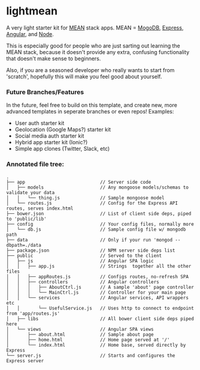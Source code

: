 # lightmean
A very light starter kit for [MEAN](http://meanjs.org) stack apps.
MEAN = [MogoDB](http://mongodb.org/), [Express](http://expressjs.com/), [Angular](http://angularjs.org/), and [Node](http://nodejs.org/).

This is especially good for people who are just sarting out learning the MEAN stack, because it doesn't provide any extra, confusing functionality that doesn't make sense to beginners.

Also, if you are a seasoned developer who really wants to start from 'scratch', hopefully this will make you feel good about yourself.

### Future Branches/Features
In the future, feel free to build on this template, and create new, more advanced templates in seperate branches or even repos!
Examples: 
- User auth starter kit
- Geolocation (Google Maps?) starter kit
- Social media auth starter kit
- Hybrid app starter kit (Ionic?)
- Simple app clones (Twitter, Slack, etc)

### Annotated file tree:
```
.
├── app                            // Server side code
│   ├── models                     // Any mongoose models/schemas to validate your data
│   │   └── thing.js               // Sample mongoose model
│   └── routes.js                  // Config for the Express API routes, serves index.html
├── bower.json                     // List of client side deps, piped to 'public/lib'
├── config                         // Your config files, normally more 
│   └── db.js                      // Sample config file w/ mongodb path
├── data                           // Only if your run 'mongod --dbpath=./data
├── package.json                   // NPM server side deps list
├── public                         // Served to the client 
│   ├── js                         // Angular SPA logic   
│   │   ├── app.js                 // Strings  together all the other files
│   │   ├── appRoutes.js           // Configs routes, no-refresh SPA
│   │   ├── controllers            // Angular controllers  
│   │   │   ├── AboutCtrl.js       // A sample 'about' page controller
│   │   │   └── MainCtrl.js        // Controller for your main page
│   │   └── services               // Angular services, API wrappers etc
│   │       └── UsefulService.js   // Uses http to connect to endpoint from 'app/routes.js'
│   ├── libs                       // All bower client side deps piped here
│   └── views                      // Angular SPA views
│       ├── about.html             // Sample about page
│       ├── home.html              // Home page served at '/'
│       └── index.html             // Home base, served directly by Express
└── server.js                      // Starts and configures the Express server
```
